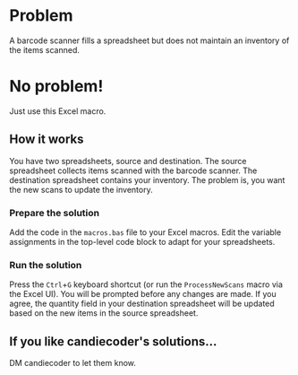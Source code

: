 # Problem
A barcode scanner fills a spreadsheet but does not maintain an inventory of the items scanned.

# No problem!
Just use this Excel macro.

## How it works
You have two spreadsheets, source and destination. The source spreadsheet collects items scanned with the barcode scanner. The destination spreadsheet contains your inventory. The problem is, you want the new scans to update the inventory.

### Prepare the solution
Add the code in the `macros.bas` file to your Excel macros.
Edit the variable assignments in the top-level code block to adapt for your spreadsheets.

### Run the solution
Press the `Ctrl`+`G` keyboard shortcut (or run the `ProcessNewScans` macro via the Excel UI). You will be prompted before any changes are made. If you agree, the quantity field in your destination spreadsheet will be updated based on the new items in the source spreadsheet.

## If you like candiecoder's solutions...
DM candiecoder to let them know.
